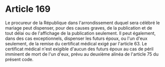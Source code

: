 # Article 169

Le procureur de la République dans l'arrondissement duquel sera célébré le mariage peut dispenser, pour des causes graves, de la publication et de tout délai ou de l'affichage de la publication seulement.   Il peut également, dans des cas exceptionnels, dispenser les futurs époux, ou l'un d'eux seulement, de la remise du certificat médical exigé par l'article 63.   Le certificat médical n'est exigible d'aucun des futurs époux au cas de péril imminent de mort de l'un d'eux, prévu au deuxième alinéa de l'article 75 du présent code.